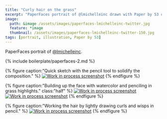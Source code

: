 ```yaml
---
title: "Curly hair on the grass"
excerpt: "PaperFaces portrait of @lmichelleinc drawn with Paper by 53 on an iPad."
image: 
  path: &image /assets/images/paperfaces-lmichelleinc-twitter.jpg 
  feature: *image
  thumbnail: /assets/images/paperfaces-lmichelleinc-twitter-150.jpg
tags: [portrait, illustration, Paper by 53]
---
```


PaperFaces portrait of [@lmichelleinc](http://twitter.com/lmichelleinc).

{% include boilerplate/paperfaces-2.md %}

{% figure caption:"Quick sketch with the pencil tool to solidify the composition." %}
[![Work in process screenshot](/assets/images/paperfaces-lmichelleinc-process-1-600.jpg)](/assets/images/paperfaces-lmichelleinc-process-1-lg.jpg)
{% endfigure %}

{% figure caption:"Building up the face with watercolor and penciling in grass highlights." class:"half" %}
[![Work in process screenshot](/assets/images/paperfaces-lmichelleinc-process-2-600.jpg)](/assets/images/paperfaces-lmichelleinc-process-2-lg.jpg)
[![Work in process screenshot](/assets/images/paperfaces-lmichelleinc-process-3-600.jpg)](/assets/images/paperfaces-lmichelleinc-process-3-lg.jpg)
{% endfigure %}

{% figure caption:"Working the hair by lightly drawing curls and wisps in pencil." %}
[![Work in process screenshot](/assets/images/paperfaces-lmichelleinc-process-4-600.jpg)](/assets/images/paperfaces-lmichelleinc-process-4-lg.jpg)
{% endfigure %}
